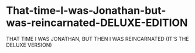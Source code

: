 # That-time-I-was-Jonathan-but-was-reincarnated-DELUXE-EDITION
THAT TIME I WAS JONATHAN, BUT THEN I WAS REINCARNATED (IT'S THE DELUXE VERSION)
